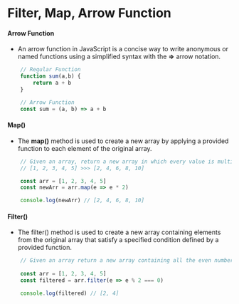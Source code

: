 # Filter, Map, Arrow Function

#### Arrow Function
- An arrow function in JavaScript is a concise way to write anonymous or named functions using a simplified syntax with the **=>** arrow notation.

``` javascript
    // Regular Function
    function sum(a,b) {
        return a + b
    }
```
``` javascript
    // Arrow Function
    const sum = (a, b) => a + b
```

#### Map()
- The **map()** method is used to create a new array by applying a provided function to each element of the original array.

``` javascript
    // Given an array, return a new array in which every value is multiplied by 2.
    // [1, 2, 3, 4, 5] >>> [2, 4, 6, 8, 10]

    const arr = [1, 2, 3, 4, 5]
    const newArr = arr.map(e => e * 2)

    console.log(newArr) // [2, 4, 6, 8, 10]
```

#### Filter()
- The filter() method is used to create a new array containing elements from the original array that satisfy a specified condition defined by a provided function.

``` javascript
    // Given an array return a new array containing all the even numbers.
    
    const arr = [1, 2, 3, 4, 5]
    const filtered = arr.filter(e => e % 2 === 0)

    console.log(filtered) // [2, 4]
```